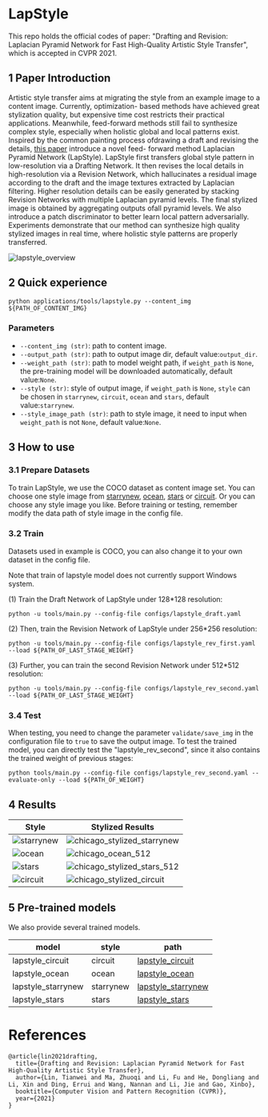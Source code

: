 

# LapStyle


This repo holds the official codes of paper: "Drafting and Revision: Laplacian Pyramid Network for Fast High-Quality Artistic Style Transfer", which is accepted in CVPR 2021.

## 1 Paper Introduction


Artistic style transfer aims at migrating the style from an example image to a content image. Currently, optimization- based methods have achieved great stylization quality, but expensive time cost restricts their practical applications. Meanwhile, feed-forward methods still fail to synthesize complex style, especially when holistic global and local patterns exist. Inspired by the common painting process ofdrawing a draft and revising the details, [this paper](https://arxiv.org/pdf/2104.05376.pdf)  introduce a novel feed- forward method Laplacian Pyramid Network (LapStyle). LapStyle first transfers global style pattern in low-resolution via a Drafting Network. It then revises the local details in high-resolution via a Revision Network, which hallucinates a residual image according to the draft and the image textures extracted by Laplacian filtering. Higher resolution details can be easily generated by stacking Revision Networks with multiple Laplacian pyramid levels. The final stylized image is obtained by aggregating outputs ofall pyramid levels. We also introduce a patch discriminator to better learn local pattern adversarially. Experiments demonstrate that our method can synthesize high quality stylized images in real time, where holistic style patterns are properly transferred.

![lapstyle_overview](https://user-images.githubusercontent.com/79366697/118654987-b24dc100-b81b-11eb-9430-d84630f80511.png)


## 2 Quick experience
```
python applications/tools/lapstyle.py --content_img ${PATH_OF_CONTENT_IMG}
```
### Parameters

- `--content_img (str)`: path to content image.
- `--output_path (str)`: path to output image dir, default value:`output_dir`.
- `--weight_path (str)`: path to model weight path, if `weight_path` is `None`, the pre-training model will be downloaded automatically, default value:`None`.
- `--style (str)`: style of output image, if `weight_path` is `None`, `style` can be chosen in `starrynew`, `circuit`, `ocean` and `stars`, default value:`starrynew`.
- `--style_image_path (str)`: path to style image, it need to input when `weight_path` is not `None`, default value:`None`.

## 3 How to use  

### 3.1 Prepare Datasets

To train LapStyle, we use the COCO dataset as content image set. You can choose one style image from [starrynew](https://user-images.githubusercontent.com/79366697/118655415-1ec8c000-b81c-11eb-8002-90bf8d477860.png), [ocean](https://user-images.githubusercontent.com/79366697/118655407-1c666600-b81c-11eb-83a6-300ee1952415.png), [stars](https://user-images.githubusercontent.com/79366697/118655423-20928380-b81c-11eb-92bd-0deeb320ff14.png) or [circuit](https://user-images.githubusercontent.com/79366697/118655399-196b7580-b81c-11eb-8bc5-d5ece80c18ba.jpg). Or you can choose any style image you like. Before training or testing, remember modify the data path of style image in the config file.


### 3.2 Train

Datasets used in example is COCO, you can also change it to your own dataset in the config file.

Note that train of lapstyle model does not currently support Windows system.

(1) Train the Draft Network of LapStyle under 128*128 resolution:
```
python -u tools/main.py --config-file configs/lapstyle_draft.yaml
```

(2) Then, train the Revision Network of LapStyle under 256*256 resolution:
```
python -u tools/main.py --config-file configs/lapstyle_rev_first.yaml --load ${PATH_OF_LAST_STAGE_WEIGHT}
```

(3) Further, you can train the second Revision Network under 512*512 resolution:

```
python -u tools/main.py --config-file configs/lapstyle_rev_second.yaml --load ${PATH_OF_LAST_STAGE_WEIGHT}
```

### 3.4 Test

When testing, you need to change the parameter `validate/save_img` in the configuration file to `true` to save the output image.
To test the trained model, you can directly test the "lapstyle_rev_second", since it also contains the trained weight of previous stages:
```
python tools/main.py --config-file configs/lapstyle_rev_second.yaml --evaluate-only --load ${PATH_OF_WEIGHT}
```

## 4 Results

| Style | Stylized Results |
| --- | --- |
| ![starrynew](https://user-images.githubusercontent.com/79366697/118655415-1ec8c000-b81c-11eb-8002-90bf8d477860.png) | ![chicago_stylized_starrynew](https://user-images.githubusercontent.com/79366697/118655671-59325d00-b81c-11eb-93a3-4fcc24680124.png)|
| ![ocean](https://user-images.githubusercontent.com/79366697/118655407-1c666600-b81c-11eb-83a6-300ee1952415.png) | ![chicago_ocean_512](https://user-images.githubusercontent.com/79366697/118655625-4cae0480-b81c-11eb-83ec-30936ed3df65.png)|
| ![stars](https://user-images.githubusercontent.com/79366697/118655423-20928380-b81c-11eb-92bd-0deeb320ff14.png) | ![chicago_stylized_stars_512](https://user-images.githubusercontent.com/79366697/118655638-50da2200-b81c-11eb-9223-58d5df022fa5.png)|
| ![circuit](https://user-images.githubusercontent.com/79366697/118655399-196b7580-b81c-11eb-8bc5-d5ece80c18ba.jpg) | ![chicago_stylized_circuit](https://user-images.githubusercontent.com/79366697/118655660-56376c80-b81c-11eb-87f2-64ae5a82375c.png)|

## 5 Pre-trained models

We also provide several trained models.

| model | style | path |
|---|---|---|
| lapstyle_circuit  | circuit | [lapstyle_circuit](https://paddlegan.bj.bcebos.com/models/lapstyle_circuit.pdparams)
| lapstyle_ocean  | ocean | [lapstyle_ocean](https://paddlegan.bj.bcebos.com/models/lapstyle_ocean.pdparams)
| lapstyle_starrynew  | starrynew | [lapstyle_starrynew](https://paddlegan.bj.bcebos.com/models/lapstyle_starrynew.pdparams)
| lapstyle_stars  | stars | [lapstyle_stars](https://paddlegan.bj.bcebos.com/models/lapstyle_stars.pdparams)


# References



```
@article{lin2021drafting,
  title={Drafting and Revision: Laplacian Pyramid Network for Fast High-Quality Artistic Style Transfer},
  author={Lin, Tianwei and Ma, Zhuoqi and Li, Fu and He, Dongliang and Li, Xin and Ding, Errui and Wang, Nannan and Li, Jie and Gao, Xinbo},
  booktitle={Computer Vision and Pattern Recognition (CVPR)},
  year={2021}
}
```
